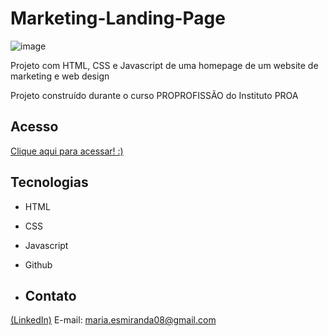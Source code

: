 # Marketing-Landing-Page
![image](https://github.com/MaduSales/Marketing-Homepage/assets/166547195/c9c5082b-d25c-4c41-b545-f64dbe7586f3)

Projeto com HTML, CSS e Javascript de uma homepage de um website de marketing e web design

Projeto construído durante o curso PROPROFISSÃO do Instituto PROA


## Acesso

[Clique aqui para acessar! :)](https://madusales.github.io/Marketing-Landing-Page/)

## Tecnologias
- HTML
- CSS
- Javascript
- Github

- ## Contato
[(LinkedIn)](www.linkedin.com/in/maria-eduarda-de-sales-78a04221b)
E-mail: maria.esmiranda08@gmail.com
